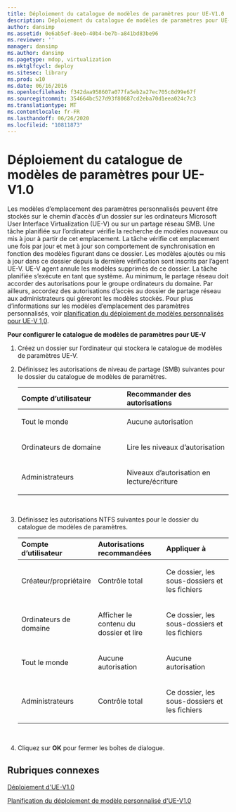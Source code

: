 ```yaml
---
title: Déploiement du catalogue de modèles de paramètres pour UE-V1.0
description: Déploiement du catalogue de modèles de paramètres pour UE-V1.0
author: dansimp
ms.assetid: 0e6ab5ef-8eeb-40b4-be7b-a841bd83be96
ms.reviewer: ''
manager: dansimp
ms.author: dansimp
ms.pagetype: mdop, virtualization
ms.mktglfcycl: deploy
ms.sitesec: library
ms.prod: w10
ms.date: 06/16/2016
ms.openlocfilehash: f342daa958607a077fa5eb2a27ec705c8d99e67f
ms.sourcegitcommit: 354664bc527d93f80687cd2eba70d1eea024c7c3
ms.translationtype: MT
ms.contentlocale: fr-FR
ms.lasthandoff: 06/26/2020
ms.locfileid: "10811873"
---
```

# Déploiement du catalogue de modèles de paramètres pour UE-V1.0


Les modèles d’emplacement des paramètres personnalisés peuvent être stockés sur le chemin d’accès d’un dossier sur les ordinateurs Microsoft User Interface Virtualization (UE-V) ou sur un partage réseau SMB. Une tâche planifiée sur l’ordinateur vérifie la recherche de modèles nouveaux ou mis à jour à partir de cet emplacement. La tâche vérifie cet emplacement une fois par jour et met à jour son comportement de synchronisation en fonction des modèles figurant dans ce dossier. Les modèles ajoutés ou mis à jour dans ce dossier depuis la dernière vérification sont inscrits par l’agent UE-V. UE-V agent annule les modèles supprimés de ce dossier. La tâche planifiée s’exécute en tant que système. Au minimum, le partage réseau doit accorder des autorisations pour le groupe ordinateurs du domaine. Par ailleurs, accordez des autorisations d’accès au dossier de partage réseau aux administrateurs qui géreront les modèles stockés. Pour plus d’informations sur les modèles d’emplacement des paramètres personnalisés, voir [planification du déploiement de modèles personnalisés pour UE-V 1,0](planning-for-custom-template-deployment-for-ue-v-10.md).

**Pour configurer le catalogue de modèles de paramètres pour UE-V**

1.  Créez un dossier sur l’ordinateur qui stockera le catalogue de modèles de paramètres UE-V.

2.  Définissez les autorisations de niveau de partage (SMB) suivantes pour le dossier du catalogue de modèles de paramètres.

    <table>
    <colgroup>
    <col width="50%" />
    <col width="50%" />
    </colgroup>
    <thead>
    <tr class="header">
    <th align="left"><strong>Compte d’utilisateur</strong></th>
    <th align="left"><strong>Recommander des autorisations</strong></th>
    </tr>
    </thead>
    <tbody>
    <tr class="odd">
    <td align="left"><p>Tout le monde</p></td>
    <td align="left"><p>Aucune autorisation</p></td>
    </tr>
    <tr class="even">
    <td align="left"><p>Ordinateurs de domaine</p></td>
    <td align="left"><p>Lire les niveaux d’autorisation</p></td>
    </tr>
    <tr class="odd">
    <td align="left"><p>Administrateurs</p></td>
    <td align="left"><p>Niveaux d’autorisation en lecture/écriture</p></td>
    </tr>
    </tbody>
    </table>

     

3.  Définissez les autorisations NTFS suivantes pour le dossier du catalogue de modèles de paramètres.

    <table>
    <colgroup>
    <col width="33%" />
    <col width="33%" />
    <col width="33%" />
    </colgroup>
    <thead>
    <tr class="header">
    <th align="left">Compte d’utilisateur</th>
    <th align="left">Autorisations recommandées</th>
    <th align="left">Appliquer à</th>
    </tr>
    </thead>
    <tbody>
    <tr class="odd">
    <td align="left"><p>Créateur/propriétaire</p></td>
    <td align="left"><p>Contrôle total</p></td>
    <td align="left"><p>Ce dossier, les sous-dossiers et les fichiers</p></td>
    </tr>
    <tr class="even">
    <td align="left"><p>Ordinateurs de domaine</p></td>
    <td align="left"><p>Afficher le contenu du dossier et lire</p></td>
    <td align="left"><p>Ce dossier, les sous-dossiers et les fichiers</p></td>
    </tr>
    <tr class="odd">
    <td align="left"><p>Tout le monde</p></td>
    <td align="left"><p>Aucune autorisation</p></td>
    <td align="left"><p>Aucune autorisation</p></td>
    </tr>
    <tr class="even">
    <td align="left"><p>Administrateurs</p></td>
    <td align="left"><p>Contrôle total</p></td>
    <td align="left"><p>Ce dossier, les sous-dossiers et les fichiers</p></td>
    </tr>
    </tbody>
    </table>

     

4.  Cliquez sur **OK** pour fermer les boîtes de dialogue.

## Rubriques connexes


[Déploiement d'UE-V1.0](deploying-ue-v-10.md)

[Planification du déploiement de modèle personnalisé d'UE-V1.0](planning-for-custom-template-deployment-for-ue-v-10.md)

 

 





